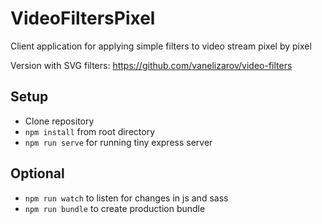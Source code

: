 # VideoFiltersPixel

Client application for applying simple filters to video stream pixel by pixel

Version with SVG filters: https://github.com/vanelizarov/video-filters

## Setup

* Clone repository
* `npm install` from root directory
* `npm run serve` for running tiny express server

## Optional
* `npm run watch` to listen for changes in js and sass
* `npm run bundle` to create production bundle

